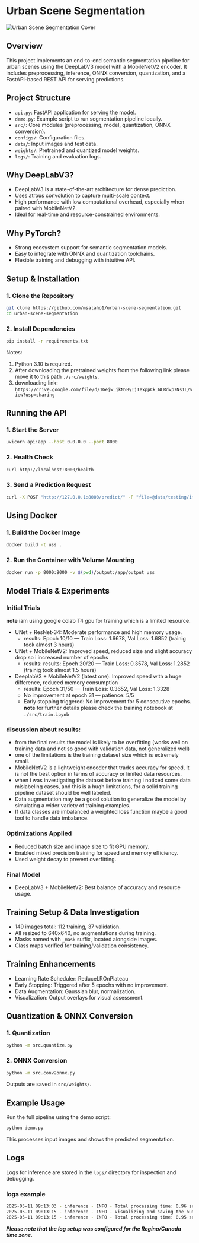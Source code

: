 # Urban Scene Segmentation

![Urban Scene Segmentation Cover](sample_output.jpg)

## Overview
This project implements an end-to-end semantic segmentation pipeline for urban scenes using the DeepLabV3 model with a MobileNetV2 encoder. It includes preprocessing, inference, ONNX conversion, quantization, and a FastAPI-based REST API for serving predictions.

## Project Structure

- `api.py`: FastAPI application for serving the model.
- `demo.py`: Example script to run segmentation pipeline locally.
- `src/`: Core modules (preprocessing, model, quantization, ONNX conversion).
- `configs/`: Configuration files.
- `data/`: Input images and test data.
- `weights/`: Pretrained and quantized model weights.
- `logs/`: Training and evaluation logs.

## Why DeepLabV3?

- DeepLabV3 is a state-of-the-art architecture for dense prediction.
- Uses atrous convolution to capture multi-scale context.
- High performance with low computational overhead, especially when paired with MobileNetV2.
- Ideal for real-time and resource-constrained environments.

## Why PyTorch?

- Strong ecosystem support for semantic segmentation models.
- Easy to integrate with ONNX and quantization toolchains.
- Flexible training and debugging with intuitive API.

## Setup & Installation

### 1. Clone the Repository
```bash
git clone https://github.com/msalaho1/urban-scene-segmentation.git
cd urban-scene-segmentation
```

### 2. Install Dependencies
```bash
pip install -r requirements.txt
```

Notes: 
   1. Python 3.10 is required.
   2. After downloading the pretrained weights from the following link please move it to this path ```./src/weights```.
   3. downloading link: ```https://drive.google.com/file/d/1Gejw_jkN5ByIjTexppCk_NLRdvp7Ns1L/view?usp=sharing```

## Running the API

### 1. Start the Server
```bash
uvicorn api:app --host 0.0.0.0 --port 8000
```

### 2. Health Check
```bash
curl http://localhost:8000/health
```

### 3. Send a Prediction Request
```bash
curl -X POST "http://127.0.0.1:8000/predict/" -F "file=@data/testing/image1.jpeg"
```

## Using Docker

### 1. Build the Docker Image
```bash
docker build -t uss .
```

### 2. Run the Container with Volume Mounting
```bash
docker run -p 8000:8000 -v $(pwd)/output:/app/output uss
```

## Model Trials & Experiments

### Initial Trials
**note** iam using google colab T4 gpu for training which is a limited resource.
- UNet + ResNet-34: Moderate performance and high memory usage.
   - results: Epoch 10/10 — Train Loss: 1.6678, Val Loss: 1.6852 (trainig took almost 3 hours) 
- UNet + MobileNetV2: Improved speed, reduced size and slight accuracy drop so i increased number of epochs
   - results: results: Epoch 20/20 — Train Loss: 0.3578, Val Loss: 1.2852 (trainig took almost 1.5 hours) 
- DeeplabV3 + MobileNetV2 (latest one): Improved speed with a huge difference, reduced memory consumption 
   - results: Epoch 31/50 — Train Loss: 0.3652, Val Loss: 1.3328
   - No improvement at epoch 31 — patience: 5/5
   - Early stopping triggered: No improvement for 5 consecutive epochs.
   **note** for further details please check the training notebook at ```./src/train.ipynb```

### discussion about results:

- from the final results the model is likely to be overfitting (works well on training data and not so good with validation data, not generalized well)
- one of the limitations is the training dataset size which is extremely small.
- MobileNetV2 is a lightweight encoder that trades accuracy for speed, it is not the best option in terms of accuracy or limited data resources.
- when i was investigating the dataset before training i noticed some data mislabeling cases, and this is a hugh limitations, for a solid training pipeline dataset should be well labeled. 
- Data augmentation may be a good solution to generalize the model by simulating a wider variety of training examples.
- If data classes are imbalanced a weighted loss function maybe a good tool to handle data imbalance. 

### Optimizations Applied
- Reduced batch size and image size to fit GPU memory.
- Enabled mixed precision training for speed and memory efficiency.
- Used weight decay to prevent overfitting.

### Final Model
- DeepLabV3 + MobileNetV2: Best balance of accuracy and resource usage.

## Training Setup & Data Investigation

- 149 images total: 112 training, 37 validation.
- All resized to 640x640, no augmentations during training.
- Masks named with `_mask` suffix, located alongside images.
- Class maps verified for training/validation consistency.

## Training Enhancements

- Learning Rate Scheduler: ReduceLROnPlateau
- Early Stopping: Triggered after 5 epochs with no improvement.
- Data Augmentation: Gaussian blur, normalization.
- Visualization: Output overlays for visual assessment.

## Quantization & ONNX Conversion

### 1. Quantization
```bash
python -m src.quantize.py
```

### 2. ONNX Conversion
```bash
python -m src.conv2onnx.py
```

Outputs are saved in `src/weights/`.

## Example Usage

Run the full pipeline using the demo script:
```bash
python demo.py
```

This processes input images and shows the predicted segmentation.

## Logs

Logs for inference are stored in the `logs/` directory for inspection and debugging.


### logs example 
```bash
2025-05-11 09:13:03 - inference - INFO - Total processing time: 0.96 seconds.
2025-05-11 09:13:15 - inference - INFO - Visualizing and saving the output mask.
2025-05-11 09:13:15 - inference - INFO - Total processing time: 0.95 seconds.
```
***Please note that the log setup was configured for the Regina/Canada time zone.***